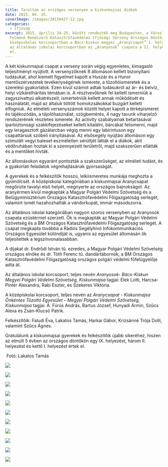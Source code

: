 ```yaml
---
title: Taroltak az országos versenyen a kiskunmajsai diákok
date: 2015. 04. 25.
coverImage: /images/20150427-12.jpg
categories:
  - ifjusag
excerpt: 2015. április 24-25. között rendezték meg Budapesten, a Városligetben a
  Felmenő Rendszerű Katasztrófavédelmi Ifjúsági Verseny Országos Döntőjét, ahol
  középiskolai korcsoportban a Bács-Kiskun megyei „Aranycsapat” I. helyezést és
  az általános iskolai korcsoportban az „Aranyosok” csapata a II. helyezést érte
  el.
---
```

A két kiskunmajsai csapat a verseny során végig egyenletes, kimagasló teljesítményt nyújtott. A versenyzőknek 8 állomáson kellett bizonyítani tudásukat, ahol kiemelt figyelmet kapott a Huszár és a Hunor mentőszervezetek tevékenységének ismerete, a tűzoltóismeretek és a szerelési gyakorlatok. Ezen kívül számot adtak tudásukról az ár- és belvíz, helyi vízkárelhárítás témában is. A résztvevőknek fel kellett ismerniük a zagyszivattyú alkatrészeit, ismertetniük kellett annak működését és használatát, majd az általuk töltött homokzsákokkal buzgárt kellett elfogniuk. Az elméleti versenyszámok között helyet kapott a térképismeret és tájékozódás, a tájolóhasználat, szögbemérés, 4 nagy tavunk viharjelző rendszerének részletes ismerete. Az activity szabályainak betartásával iparbiztonsági szakkifejezéseket kellett kitalálni, bárcákat felismerni, majd egy leragasztott gázálarcban végig menni egy labirintuson egy csapattársuk szóbeli irányításával. Az elsősegély nyújtási állomáson egy szimulált vegyi baleset eszméletlen sérültjét látták el a diákok, akit védőruhában hoztak ki a szennyezett területről, majd szakszerűen ellátták és a mentőket hívták.

Az állomásokon egyaránt pontozták a szakszerűséget, az elméleti tudást, és a gyakorlati feladatok végrehajtásának gyorsaságát.

A gyerekek és a felkészítők hosszú, lelkiismeretes munkája meghozta a gyümölcsét. A középiskolai kategóriában a kiskunmajsai Aranycsapat megőrizte tavalyi első helyét, megnyerte az országos bajnokságot. Az aranyérmen kívül megkapták a Magyar Polgári Védelmi Szövetség és a Belügyminisztérium Országos Katasztrófavédelmi Főigazgatóság serlegét, valamint ismét hazahozhatták a vándorkupát, immár másodszorra.

Az általános iskolai kategóriában nagyon szoros versenyben az Aranyosok csapata ezüstérmet szerzett. Ők is megkapták az Magyar Polgári Védelmi Szövetség és a BM Országos Katasztrófavédelmi Főigazgatóság serlegét. A csapat megkapta továbbá a Rádiós Segélyhívó Infokommunikációs Országos Egyesület különdíját is, ugyanis az egyesület állomásán ők teljesítettek a legszínvonalasabban.

A díjakat dr. Endrődi István tű. ezredes, a Magyar Polgári Védelmi Szövetség országos elnöke és dr. Tóth Ferenc tű. dandártábornok, a BM Országos Katasztrófavédelmi Főigazgatóság országos polgári védelmi főfelügyelője adta át.

Az általános iskolai korcsoport, teljes nevén *Aranyosok- Bács-Kiskun Megyei Polgári Védelmi Szövetség, Kiskunmajsa* tagjai: Elek Lotti, Harcsa-Pintér Alexandra, Rabi Eszter, és Szekeres Viktória.

A középiskolai korcsoport, teljes nevén az *Aranycsapat - Kiskunmajsa Önkéntes Tűzoltó Egyesület – Megyei Polgári Védelmi Szövetség, Kiskunmajsa* tagjai: Á. Fúrús András, Bartus József, Hunyadi Ármin, Szűcs Alexa és Zsán-Klucsó Patrik.

Felkészítőik: Faludi Éva, Lakatos Tamás, Harkai Gábor, Krizsánné Trója Dolli, valamint Szűcs Ágnes.

Gratulálunk a kiskunmajsai gyerekek és felkészítőik újabb sikeréhez, hiszen az elmúlt 5 évben az országos döntőkön egy IX. helyezést, három II. helyezést és kettő I. helyezést értek el.

 Fotó: Lakatos Tamás

![](/images/20150427-1.jpg)

![](/images/20150427-2.jpg)

![](/images/20150427-3.jpg)

![](/images/20150427-4.jpg)

![](/images/20150427-5.jpg)

![](/images/20150427-6.jpg)

![](/images/20150427-7.jpg)

![](/images/20150427-8.jpg)

![](/images/20150427-9.jpg)

![](/images/20150427-10.jpg)

![](/images/20150427-12.jpg)
